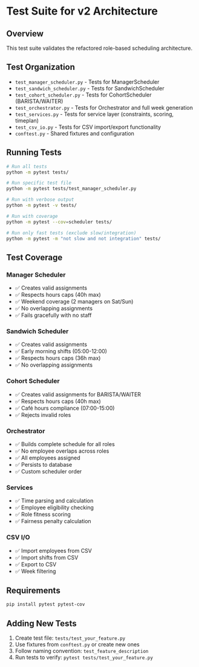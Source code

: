 # Test Suite for v2 Architecture

## Overview

This test suite validates the refactored role-based scheduling architecture.

## Test Organization

- `test_manager_scheduler.py` - Tests for ManagerScheduler
- `test_sandwich_scheduler.py` - Tests for SandwichScheduler  
- `test_cohort_scheduler.py` - Tests for CohortScheduler (BARISTA/WAITER)
- `test_orchestrator.py` - Tests for Orchestrator and full week generation
- `test_services.py` - Tests for service layer (constraints, scoring, timeplan)
- `test_csv_io.py` - Tests for CSV import/export functionality
- `conftest.py` - Shared fixtures and configuration

## Running Tests

```bash
# Run all tests
python -m pytest tests/

# Run specific test file
python -m pytest tests/test_manager_scheduler.py

# Run with verbose output
python -m pytest -v tests/

# Run with coverage
python -m pytest --cov=scheduler tests/

# Run only fast tests (exclude slow/integration)
python -m pytest -m "not slow and not integration" tests/
```

## Test Coverage

### Manager Scheduler
- ✅ Creates valid assignments
- ✅ Respects hours caps (40h max)
- ✅ Weekend coverage (2 managers on Sat/Sun)
- ✅ No overlapping assignments
- ✅ Fails gracefully with no staff

### Sandwich Scheduler
- ✅ Creates valid assignments
- ✅ Early morning shifts (05:00-12:00)
- ✅ Respects hours caps (36h max)
- ✅ No overlapping assignments

### Cohort Scheduler
- ✅ Creates valid assignments for BARISTA/WAITER
- ✅ Respects hours caps (40h max)
- ✅ Café hours compliance (07:00-15:00)
- ✅ Rejects invalid roles

### Orchestrator
- ✅ Builds complete schedule for all roles
- ✅ No employee overlaps across roles
- ✅ All employees assigned
- ✅ Persists to database
- ✅ Custom scheduler order

### Services
- ✅ Time parsing and calculation
- ✅ Employee eligibility checking
- ✅ Role fitness scoring
- ✅ Fairness penalty calculation

### CSV I/O
- ✅ Import employees from CSV
- ✅ Import shifts from CSV
- ✅ Export to CSV
- ✅ Week filtering

## Requirements

```bash
pip install pytest pytest-cov
```

## Adding New Tests

1. Create test file: `tests/test_your_feature.py`
2. Use fixtures from `conftest.py` or create new ones
3. Follow naming convention: `test_feature_description`
4. Run tests to verify: `pytest tests/test_your_feature.py`

